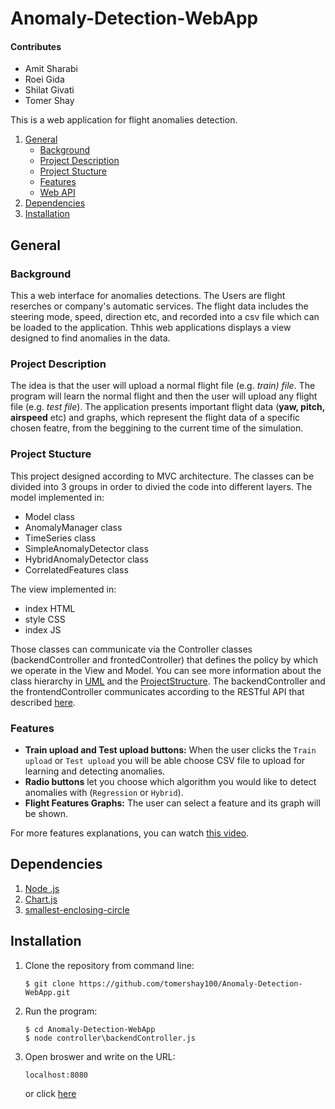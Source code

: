 # Anomaly-Detection-WebApp

#### Contributes
* Amit Sharabi
* Roei Gida
* Shilat Givati
* Tomer Shay

This is a web application for flight anomalies detection.

1. [General](#General)
    - [Background](#background)
    - [Project Description](https://github.com/tomershay100/Anomaly-Detection-WebApp/blob/main/README.md#project-description)
    - [Project Stucture](https://github.com/tomershay100/Anomaly-Detection-WebApp/blob/main/README.md#project-stucture)
    - [Features](https://github.com/tomershay100/Anomaly-Detection-WebApp/blob/main/README.md#features)
    - [Web API](https://github.com/tomershay100/Anomaly-Detection-WebApp/blob/main/README.md#web-api)
2. [Dependencies](#dependencies)  
3. [Installation](#installation)

## General
### Background
This a web interface for anomalies detections. The Users are flight reserches or company's automatic services.
The flight data includes the steering mode, speed, direction etc, and recorded into a csv file which can be loaded to the application.
Thhis web applications displays a view designed to find anomalies in the data.

### Project Description
The idea is that the user will upload a normal flight file (e.g. _train) file_. The program will learn the normal flight and then the user will upload any flight file (e.g. _test file_). The application presents important flight data (**yaw, pitch, airspeed** etc) and graphs, which represent the flight data of a specific chosen featre, from the beggining to the current time of the simulation. 

### Project Stucture
This project designed according to MVC architecture. The classes can be divided into 3 groups in order to divied the code into different layers.
The model implemented in:
* Model class
* AnomalyManager class
* TimeSeries class
* SimpleAnomalyDetector class
* HybridAnomalyDetector class
* CorrelatedFeatures class

The view implemented in:
* index HTML
* style CSS
* index JS


Those classes can communicate via the Controller classes (backendController and frontedController) that defines the policy by which we operate in the View and Model.
You can see more information about the class hierarchy in [UML](https://github.com/tomershay100/Anomaly-Detection-WebApp/blob/main/WebApp%20UML.pdf) and the [ProjectStructure](https://github.com/tomershay100/Anomaly-Detection-WebApp/blob/main/ProjectStructure.md). The backendController and the frontendController communicates according to the RESTful API that described [here](https://github.com/tomershay100/Anomaly-Detection-WebApp/blob/main/API.md). 

### Features
* **Train upload and Test upload buttons:** When the user clicks the ```Train upload``` or ```Test upload``` you will be able choose CSV file to upload for learning and detecting anomalies.
* **Radio buttons** let you choose which algorithm you would like to detect anomalies with (```Regression``` or ```Hybrid```). 
* **Flight Features Graphs:** The user can select a feature and its graph will be shown.

For more features explanations, you can watch [this video](https://youtu.be/A17zRwg9bI0).


## Dependencies
1. [Node .js](https://nodejs.org/en/)
2. [Chart.js](https://www.chartjs.org/docs/latest/getting-started/installation.html)
3. [smallest-enclosing-circle](https://www.npmjs.com/package/smallest-enclosing-circle)

## Installation 
1. Clone the repository from command line:  
    ```
    $ git clone https://github.com/tomershay100/Anomaly-Detection-WebApp.git
    ```
2. Run the program: 
     ```
    $ cd Anomaly-Detection-WebApp
    $ node controller\backendController.js
    ```
3. Open broswer and write on the URL:
    ```
    localhost:8080
    ```
    or click [here](http://localhost:8080/)
